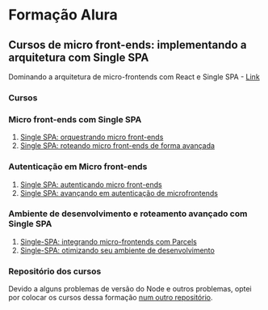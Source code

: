 # Formação Alura

## Cursos de micro front-ends: implementando a arquitetura com Single SPA

Dominando a arquitetura de micro-frontends com React e Single SPA - [Link](https://cursos.alura.com.br/formacao-cursos-micro-front-ends-implementando-arquitetura-single-spa#commitment-section)

### Cursos

### Micro front-ends com Single SPA

1. [Single SPA: orquestrando micro front-ends](https://cursos.alura.com.br/course/single-spa-orquestrando-micro-frontends)
2. [Single SPA: roteando micro front-ends de forma avançada](https://cursos.alura.com.br/course/single-spa-roteando-micro-frontends-forma-avancada)

### Autenticação em Micro front-ends

1. [Single SPA: autenticando micro front-ends](https://cursos.alura.com.br/course/single-spa-autenticando-micro-frontends)
2. [Single SPA: avançando em autenticação de microfrontends](https://cursos.alura.com.br/course/single-spa-avancando-autenticacao-micro-frontends)

### Ambiente de desenvolvimento e roteamento avançado com Single SPA

1. [Single-SPA: integrando micro-frontends com Parcels](https://cursos.alura.com.br/course/single-spa-integrando-micro-frontends-parcels)
2. [Single-SPA: otimizando seu ambiente de desenvolvimento](https://cursos.alura.com.br/course/single-spa-otimizando-ambiente-desenvolvimento)

### Repositório dos cursos

Devido a alguns problemas de versão do Node e outros problemas, optei por colocar os cursos dessa formação [num outro repositório](https://github.com/vanribeiro/mfe-home-hub-alura).
